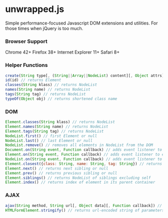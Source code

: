 unwrapped.js
============

Simple performance-focused Javascript DOM extensions and utilities. For those times when jQuery is too much.

### Browser Support
Chrome 42+
Firefox 38+
Internet Explorer 11+
Safari 8+

### Helper Functions
```javascript
create(String type[, (String||Array||NodeList) content][, Object attrs]) // creates an element of the given type, optionally with content as a String, Array, or NodeList, and provided attributes
id(id) // returns Element
classes(String klass) // returns NodeList
names(String name) // returns NodeList
tags(String tag) // returns NodeList
typeOf(Object obj) // returns shortened class name
```

### DOM
```javascript
Element.classes(String klass) // returns NodeList
Element.names(String name) // returns NodeList
Element.tags(String tag) // returns NodeList
NodeList.first() // first Element or null
NodeList.last() // last Element or null
NodeList.remove() // removes all elements in NodeList from the DOM
Document.on(String event, Function callback) // adds event listener to document object
Element.on(String event, Function callback) // adds event listener to element
NodeList.on(String event, Function callback) // adds event listener to each element
Element.closest({class: String, name: String, tag: String}) // returns nearest parent matching provided selectors
Element.next() // returns next sibling or null
Element.prev() // returns previous sibling or null
Element.siblings() // returns NodeList of siblings excluding self
Element.index() // returns index of element in its parent container
```

### AJAX
```javascript
ajax(String method, String url[, Object data][, Function callback]) // sends an XMLHttpRequest with the data urlencoded for GET requests or serialized into JSON otherwise
HTMLFormElement.stringify() // returns url-encoded string of parameters and values
```